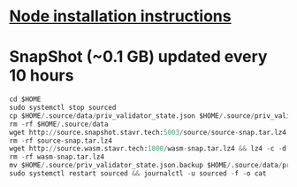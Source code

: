 [Node installation instructions](https://github.com/obajay/nodes-Guides/tree/main/Source)
=

# SnapShot (~0.1 GB) updated every 10 hours
```python
cd $HOME
sudo systemctl stop sourced
cp $HOME/.source/data/priv_validator_state.json $HOME/.source/priv_validator_state.json.backup
rm -rf $HOME/.source/data
wget http://source.snapshot.stavr.tech:5003/source/source-snap.tar.lz4 && lz4 -c -d $HOME/source-snap.tar.lz4 | tar -x -C $HOME/.source --strip-components 2
rm -rf source-snap.tar.lz4
wget http://source.wasm.stavr.tech:1000/wasm-snap.tar.lz4 && lz4 -c -d $HOME/wasm-snap.tar.lz4 | tar -x -C $HOME/.source/data --strip-components 3
rm -rf wasm-snap.tar.lz4
mv $HOME/.source/priv_validator_state.json.backup $HOME/.source/data/priv_validator_state.json
sudo systemctl restart sourced && journalctl -u sourced -f -o cat
```
